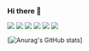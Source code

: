 ### Hi there 👋

<img src="https://img.shields.io/badge/React-61DAFB?style=for-the-badge&logo=React&logoColor=white">
<img src="https://img.shields.io/badge/Javascript-F7DF1E?style=for-the-badge&logo=Javascript&logoColor=white">
<img src="https://img.shields.io/badge/Css-1572B6?style=for-the-badge&logo=CSS3&logoColor=white">
<img src="https://img.shields.io/badge/React-3776AB?style=for-the-badge&logo=R&logoColor=white">
<img src="https://img.shields.io/badge/React-3776AB?style=for-the-badge&logo=R&logoColor=white">
<img src="https://img.shields.io/badge/React-3776AB?style=for-the-badge&logo=R&logoColor=white">


[![Anurag's GitHub stats](https://github-readme-stats.vercel.app/api?username=seonghong1)]
<!--
**seonghong1/seonghong1** is a ✨ _special_ ✨ repository because its `README.md` (this file) appears on your GitHub profile.

Here are some ideas to get you started:

- 🔭 I’m currently working on ...
- 🌱 I’m currently learning ...
- 👯 I’m looking to collaborate on ...
- 🤔 I’m looking for help with ...
- 💬 Ask me about ...
- 📫 How to reach me: ...
- 😄 Pronouns: ...
- ⚡ Fun fact: ...
-->
